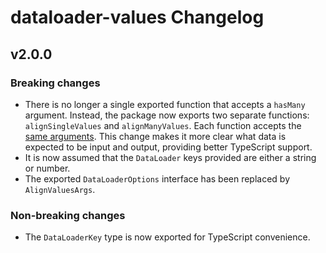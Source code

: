 # dataloader-values Changelog

## v2.0.0

### Breaking changes

- There is no longer a single exported function that accepts a `hasMany` argument. Instead, the package now exports two separate functions: `alignSingleValues` and `alignManyValues`. Each function accepts the [same arguments](https://github.com/evancorl/dataloader-values/tree/v2#api). This change makes it more clear what data is expected to be input and output, providing better TypeScript support.
- It is now assumed that the `DataLoader` keys provided are either a string or number.
- The exported `DataLoaderOptions` interface has been replaced by `AlignValuesArgs`.

### Non-breaking changes

- The `DataLoaderKey` type is now exported for TypeScript convenience.
